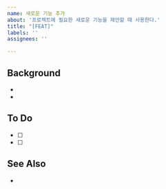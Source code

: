 ```yaml
---
name: 새로운 기능 추가
about: '프로젝트에 필요한 새로운 기능을 제안할 때 사용한다.'
title: "[FEAT]"
labels: ''
assignees: ''

---
```


## Background
- 
- 

## To Do
- [ ]
- [ ]

## See Also
- 

